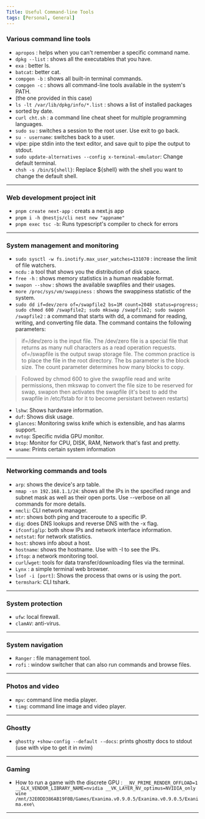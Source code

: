 ```yaml
---
Title: Useful Command-line Tools
tags: [Personal, General]
---
```


### Various command line tools

- `apropos` : helps when you can't remember a specific command name.
- `dpkg --list` : shows all the executables that you have.
- `exa` : better ls.
- `batcat`: better cat.
- `compgen -b` : shows all built-in terminal commands.
- `compgen -c` : shows all command-line tools available in the system's PATH.
- (the one provided in this case)
- `ls -lt /var/lib/dpkg/info/*.list` : shows a list of installed packages 
- sorted by date.
- `curl cht.sh` : a command line cheat sheet for multiple programming languages.
- `sudo su` : switches a session to the root user. Use exit to go back.
- `su - username`: switches back to a user.
- vipe: pipe stdin into the text editor, and save quit to pipe the output to stdout.
- `sudo update-alternatives --config x-terminal-emulator`: Change default terminal.
- `chsh -s /bin/${shell}`: Replace ${shell} with the shell you want to change the default shell.
---
### Web development project init

- `pnpm create next-app` : creats a next.js app
- `pnpm i -h @nestjs/cli nest new "appname"`
- `pnpm exec tsc -b`: Runs typescript's compiler to check for errors
---
### System management and monitoring

- `sudo sysctl -w fs.inotify.max_user_watches=131070` : increase the limit of file watchers.
- `ncdu` : a tool that shows you the distribution of disk space.
- `free -h` : shows memory statistics in a human readable format.
- `swapon --show` : shows the available swapfiles and their usages.
-  `more /proc/sys/vm/swappiness` : shows the swappiness statistic of the system.
- `sudo dd if=dev/zero of=/swapfile2 bs=1M count=2048 status=progress; sudo chmod 600 /swapfile2; sudo mkswap /swapfile2; sudo swapon /swapfile2` : a command that starts with dd, a command for reading, writing, and converting file data. The command contains the following parameters:

> if=/dev/zero is the input file. The /dev/zero file is a special file that returns as many null characters as a read operation requests.
of=/swapfile is the output swap storage file. The common practice is to place the file in the root directory.
The bs parameter is the block size.
The count parameter determines how many blocks to copy.

> Followed by chmod 600 to give the swapfile read and write permissions, then mkswap to convert the file size to be reserved for swap, swapon then activates the swapfile (it's best to add the swapfile in /etc/fstab for it to become persistant between restarts)

- `lshw`: Shows hardware information.
- `duf`: Shows disk usage.
- `glances`: Monitoring swiss knife which is extensible, and has alarms support.
- `nvtop`: Specific nvidia GPU monitor.
- `btop`: Monitor for CPU, DISK, RAM, Network that's fast and pretty.
- `uname`: Prints certain system information
---
### Networking commands and tools

- `arp`: shows the device's arp table.
- `nmap -sn 192.168.1.1/24`: shows all the IPs in the specified range and subnet mask as well as their open ports. Use --verbose on all commands for more details.
- `nmcli`: CLI network manager.
- `mtr`: shows both ping and traceroute to a specific IP.
- `dig`: does DNS lookups and reverse DNS with the -x flag.
- `ifconfig`/`ip`: both show IPs and network interface information.
- `netstat`: for network statistics.
- `host`: shows info about a host.
- `hostname`: shows the hostname. Use with -I to see the IPs.
- `iftop`: a network monitoring tool.
- `curl`/`wget`: tools for data transfer/downloading files via the terminal.
- `Lynx` : a simple terminal web browser.
- `lsof -i [port]`: Shows the process that owns or is using the port.
- `termshark`: CLI tshark.
---
### System protection

- `ufw`: local firewall.
- `clamAV`: anti-virus.
---
### System navigation

- `Ranger` : file management tool.
- `rofi` : window switcher that can also run commands and browse files.
---
### Photos and video

- `mpv`: command line media player.
- `timg`: command line image and video player.
---
### Ghostty
- `ghostty +show-config --default --docs`: prints ghostty docs to stdout (use with vipe to get it in nvim)
---
### Gaming

- How to run a game with the discrete GPU :
`__NV_PRIME_RENDER_OFFLOAD=1 __GLX_VENDOR_LIBRARY_NAME=nvidia __VK_LAYER_NV_optimus=NVIDIA_only wine /mnt/32E0DD386AB19F0B/Games/Exanima.v0.9.0.5/Exanima.v0.9.0.5/Exanima.exe\`
---